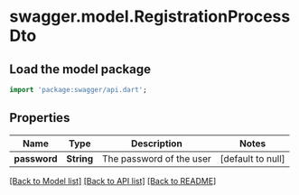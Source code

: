 # swagger.model.RegistrationProcessDto

## Load the model package
```dart
import 'package:swagger/api.dart';
```

## Properties
Name | Type | Description | Notes
------------ | ------------- | ------------- | -------------
**password** | **String** | The password of the user | [default to null]

[[Back to Model list]](../README.md#documentation-for-models) [[Back to API list]](../README.md#documentation-for-api-endpoints) [[Back to README]](../README.md)

